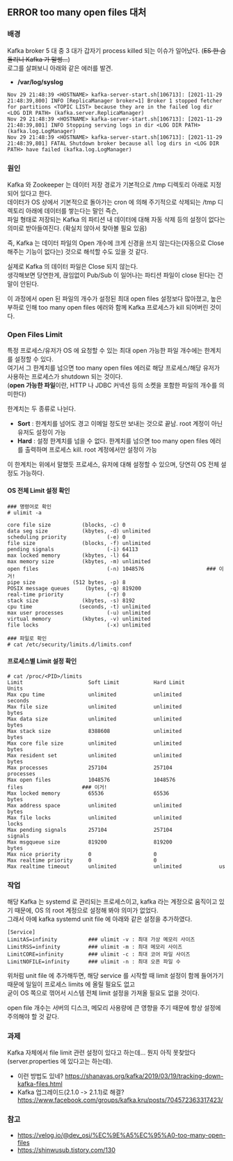 ## ERROR too many open files 대처
### 배경
Kafka broker 5 대 중 3 대가 갑자기 process killed 되는 이슈가 일어났다. (~~ES 한 숨 돌리니 Kafka 가 말썽...~~)  
로그를 살펴보니 아래와 같은 에러를 발견.

* **/var/log/syslog**
```  
Nov 29 21:48:39 <HOSTNAME> kafka-server-start.sh[106713]: [2021-11-29 21:48:39,800] INFO [ReplicaManager broker=1] Broker 1 stopped fetcher for partitions <TOPIC LIST> because they are in the failed log dir <LOG DIR PATH> (kafka.server.ReplicaManager)
Nov 29 21:48:39 <HOSTNAME> kafka-server-start.sh[106713]: [2021-11-29 21:48:39,801] INFO Stopping serving logs in dir <LOG DIR PATH> (kafka.log.LogManager)
Nov 29 21:48:39 <HOSTNAME> kafka-server-start.sh[106713]: [2021-11-29 21:48:39,801] FATAL Shutdown broker because all log dirs in <LOG DIR PATH> have failed (kafka.log.LogManager)
```
### 원인
Kafka 와 Zookeeper 는 데이터 저장 경로가 기본적으로 /tmp 디렉토리 아래로 지정되어 있다고 한다.  
데이터가 OS 상에서 기본적으로 돌아가는 cron 에 의해 주기적으로 삭제되는 /tmp 디렉토리 아래에 데이터를 쌓는다는 말인 즉슨,  
파일 형태로 저장되는 Kafka 의 파티션 내 데이터에 대해 자동 삭제 등의 설정이 없다는 의미로 받아들여진다.
(확실치 않아서 찾아볼 필요 있음)

즉, Kafka 는 데이터 파일의 Open 개수에 크게 신경을 쓰지 않는다는(자동으로 Close 해주는 기능이 없다는) 것으로 해석할 수도 있을 것 같다.

실제로 Kafka 의 데이터 파일은 Close 되지 않는다.  
생각해보면 당연한게, 끊임없이 Pub/Sub 이 일어나는 파티션 파일이 close 된다는 건 말이 안된다.

이 과정에서 open 된 파일의 개수가 설정된 최대 open files 설정보다 많아졌고, 
높은 부하로 인해 too many open files 에러와 함께 Kafka 프로세스가 kill 되어버린 것이다.

### Open Files Limit
특정 프로세스/유저가 OS 에 요청할 수 있는 최대 open 가능한 파일 개수에는 한계치를 설정할 수 있다.  
여기서 그 한계치를 넘으면 too many open files 에러로 해당 프로세스/해당 유저가 사용하는 프로세스가 shutdown 되는 것이다.  
(**open 가능한 파일**이란, HTTP 나 JDBC 커넥션 등의 소켓을 포함한 파일의 개수를 의미한다)

한계치는 두 종류로 나뉜다.
* **Sort** : 한계치를 넘어도 경고 이메일 정도만 보내는 것으로 끝남. root 계정이 아닌 유저도 설정이 가능
* **Hard** : 설정 한계치를 넘을 수 없다. 한계치를 넘으면 too many open files 에러를 출력하며 프로세스 kill. root 계정에서만 설정이 가능


이 한계치는 위에서 말했듯 프로세스, 유저에 대해 설정할 수 있으며, 당연히 OS 전체 설정도 가능하다.

#### OS 전체 Limit 설정 확인
```
### 명령어로 확인
# ulimit -a

core file size          (blocks, -c) 0
data seg size           (kbytes, -d) unlimited
scheduling priority             (-e) 0
file size               (blocks, -f) unlimited
pending signals                 (-i) 64113
max locked memory       (kbytes, -l) 64
max memory size         (kbytes, -m) unlimited
open files                      (-n) 1048576					### 이거!
pipe size            (512 bytes, -p) 8
POSIX message queues     (bytes, -q) 819200
real-time priority              (-r) 0
stack size              (kbytes, -s) 8192
cpu time               (seconds, -t) unlimited
max user processes              (-u) unlimited
virtual memory          (kbytes, -v) unlimited
file locks                      (-x) unlimited

### 파일로 확인
# cat /etc/security/limits.d/limits.conf

```
#### 프로세스별 Limit 설정 확인
```
# cat /proc/<PID>/limits
Limit                     Soft Limit           Hard Limit           Units
Max cpu time              unlimited            unlimited            seconds
Max file size             unlimited            unlimited            bytes
Max data size             unlimited            unlimited            bytes
Max stack size            8388608              unlimited            bytes
Max core file size        unlimited            unlimited            bytes
Max resident set          unlimited            unlimited            bytes
Max processes             257104               257104               processes
Max open files            1048576              1048576              files					### 이거!
Max locked memory         65536                65536                bytes
Max address space         unlimited            unlimited            bytes
Max file locks            unlimited            unlimited            locks
Max pending signals       257104               257104               signals
Max msgqueue size         819200               819200               bytes
Max nice priority         0                    0
Max realtime priority     0                    0
Max realtime timeout      unlimited            unlimited            us
```

### 작업
해당 Kafka 는 systemd 로 관리되는 프로세스이고, kafka 라는 계정으로 움직이고 있기 때문에, OS 의 root 계정으로 설정해 봐야 의미가 없었다.  
그래서 아예 kafka systemd unit file 에 아래와 같은 설정을 추가하였다.

```
[Service]
LimitAS=infinity          ### ulimit -v : 최대 가상 메모리 사이즈
LimitRSS=infinity         ### ulimit -m : 최대 메모리 사이즈
LimitCORE=infinity        ### ulimit -c : 최대 코어 파일 사이즈
LimitNOFILE=infinity      ### ulimit -n : 최대 오픈 파일 수
```
위처럼 unit file 에 추가해두면, 해당 service 를 시작할 때 limit 설정이 함께 들어가기 때문에 일일이 프로세스 limits 에 올릴 필요도 없고  
굳이 OS 쪽으로 꺾어서 시스템 전체 limit 설정을 가져올 필요도 없을 것이다.

open file 개수는 서버의 디스크, 메모리 사용량에 큰 영향을 주기 때문에 항상 설정에 주의해야 할 것 같다.

### 과제
Kafka 자체에서 file limit 관련 설정이 있다고 하는데... 뭔지 아직 못찾았다(server.properties 에 있다고는 하는데).

* 이런 방법도 있네? https://shanavas.org/kafka/2019/03/19/tracking-down-kafka-files.html
* Kafka 업그레이드(2.1.0 -> 2.1.1)로 해결? https://www.facebook.com/groups/kafka.kru/posts/704572363317423/

### 참고
* https://velog.io/@dev_osj/%EC%9E%A5%EC%95%A0-too-many-open-files
* https://shinwusub.tistory.com/130

